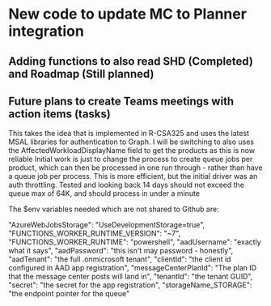 # New code to update MC to Planner integration

## Adding functions to also read SHD (Completed) and Roadmap (Still planned)
## Future plans to create Teams meetings with action items (tasks)

This takes the idea that is implemented in R-CSA325 and uses the latest MSAL libraries for authentication to Graph.
I will be switching to also uses the AffectedWorkloadDisplayName field to get the products as this is now reliable
Initial work is just to change the process to create queue jobs per product, which can then be processed in one run through - rather than have a queue job per process.  This is more efficient, but the initial driver was an auth throttling.
Tested and looking back 14 days should not exceed the queue max of 64K, and should process in under a minute

The $env variables needed which are not shared to Github are:

"AzureWebJobsStorage": "UseDevelopmentStorage=true",
"FUNCTIONS_WORKER_RUNTIME_VERSION": "~7",
"FUNCTIONS_WORKER_RUNTIME": "powershell",
"aadUsername": "exactly what it says",
"aadPassword": "this isn't may password - honestly",
"aadTenant": "the full .onmicrosoft tenant",
"clientId": "the client id configured in AAD app registration",
"messageCenterPlanId": "The plan ID that the message center posts will land in",
"tenantId": "the tenant GUID",
"secret": "the secret for the app registration",
"storageName_STORAGE": "the endpoint pointer for the queue"